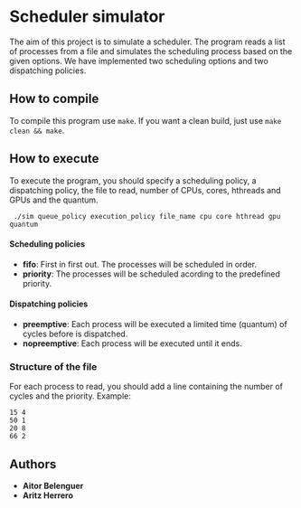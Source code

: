  
# Scheduler simulator

The aim of this project is to simulate a scheduler. The program reads a list of processes from a file and simulates the scheduling process based on the given options.
We have implemented two scheduling options and two dispatching policies.


## How to compile
To compile this program use ```make```. If you want a clean build, just use ```make clean && make```.

## How to execute

To execute the program, you should specify a scheduling policy, a dispatching policy, the file to read, number of CPUs, cores, hthreads and GPUs and the quantum.

``` ./sim queue_policy execution_policy file_name cpu core hthread gpu quantum```

#### Scheduling policies 
* **fifo**: First in first out. The processes will be scheduled in order.
* **priority**: The processes will be scheduled acording to the predefined priority.

#### Dispatching policies
* **preemptive**: Each process will be executed a limited time (quantum) of cycles before is dispatched. 
* **nopreemptive**: Each process will be executed until it ends.

### Structure of the file

For each process to read, you should add a line containing the number of cycles and the priority. 
Example:
```
15 4
50 1
20 8
66 2
```

## Authors

* **Aitor Belenguer** 
* **Aritz Herrero**

